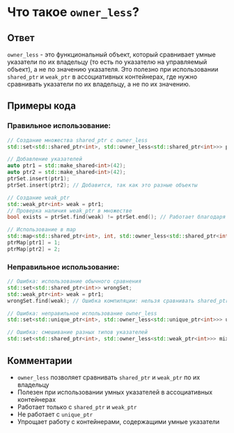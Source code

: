 # Что такое `owner_less`?

## Ответ
`owner_less` - это функциональный объект, который сравнивает умные указатели по их владельцу (то есть по указателю на управляемый объект), а не по значению указателя. Это полезно при использовании `shared_ptr` и `weak_ptr` в ассоциативных контейнерах, где нужно сравнивать указатели по их владельцу, а не по их значению.

## Примеры кода

### Правильное использование:
```cpp
// Создание множества shared_ptr с owner_less
std::set<std::shared_ptr<int>, std::owner_less<std::shared_ptr<int>>> ptrSet;

// Добавление указателей
auto ptr1 = std::make_shared<int>(42);
auto ptr2 = std::make_shared<int>(42);
ptrSet.insert(ptr1);
ptrSet.insert(ptr2); // Добавится, так как это разные объекты

// Создание weak_ptr
std::weak_ptr<int> weak = ptr1;
// Проверка наличия weak_ptr в множестве
bool exists = ptrSet.find(weak) != ptrSet.end(); // Работает благодаря owner_less

// Использование в map
std::map<std::shared_ptr<int>, int, std::owner_less<std::shared_ptr<int>>> ptrMap;
ptrMap[ptr1] = 1;
ptrMap[ptr2] = 2;
```

### Неправильное использование:
```cpp
// Ошибка: использование обычного сравнения
std::set<std::shared_ptr<int>> wrongSet;
std::weak_ptr<int> weak = ptr1;
wrongSet.find(weak); // Ошибка компиляции: нельзя сравнивать shared_ptr и weak_ptr

// Ошибка: неправильное использование owner_less
std::set<std::unique_ptr<int>, std::owner_less<std::unique_ptr<int>>> uniqueSet; // Ошибка: owner_less не работает с unique_ptr

// Ошибка: смешивание разных типов указателей
std::set<std::shared_ptr<int>, std::owner_less<std::weak_ptr<int>>> mixedSet; // Ошибка: несоответствие типов
```

## Комментарии
- `owner_less` позволяет сравнивать `shared_ptr` и `weak_ptr` по их владельцу
- Полезен при использовании умных указателей в ассоциативных контейнерах
- Работает только с `shared_ptr` и `weak_ptr`
- Не работает с `unique_ptr`
- Упрощает работу с контейнерами, содержащими умные указатели 